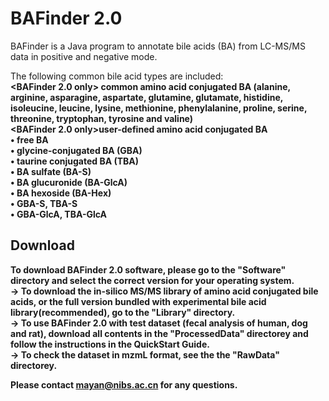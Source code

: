 # BAFinder 2.0

BAFinder is a Java program to annotate bile acids (BA) from LC-MS/MS data in positive and negative mode. <br>

The following common bile acid types are included:<br>
<b><BAFinder 2.0 only> common amino acid conjugated BA (alanine, arginine, asparagine, aspartate, glutamine, glutamate, histidine, isoleucine, leucine, lysine, methionine, phenylalanine, proline, serine, threonine, tryptophan, tyrosine and valine)<br>
<b><BAFinder 2.0 only>user-defined amino acid conjugated BA<br>
• free BA <br>
• glycine-conjugated BA (GBA) <br>
• taurine conjugated BA (TBA)<br>
• BA sulfate (BA-S)<br>
• BA glucuronide (BA-GlcA)<br>
• BA hexoside (BA-Hex)<br>
• GBA-S, TBA-S<br>
• GBA-GlcA, TBA-GlcA<br>


## Download
To download BAFinder 2.0 software, please go to the "Software" directory and select the correct version for your operating system. <br>
-> To download the in-silico MS/MS library of amino acid conjugated bile acids, or the full version bundled with experimental bile acid library(recommended), go to the "Library" directory. <br>
-> To use BAFinder 2.0 with test dataset (fecal analysis of human, dog and rat), download all contents in the "ProcessedData" directorey and follow the instructions in the QuickStart Guide. <br>
-> To check the dataset in mzmL format, see the the "RawData" directorey. <br>

Please contact mayan@nibs.ac.cn for any questions.
